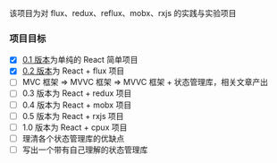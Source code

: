 该项目为对 flux、redux、reflux、mobx、rxjs 的实践与实验项目

### 项目目标

- [x] [0.1 版本](https://github.com/MuYunyun/stateManage/tree/0.1)为单纯的 React 简单项目
- [x] [0.2 版本](https://github.com/MuYunyun/stateManage/tree/0.2)为 React + flux 项目
- [ ] MVC 框架 => MVVC 框架 => MVVC 框架 + 状态管理库，相关文章产出
- [ ] 0.3 版本为 React + redux 项目
- [ ] 0.4 版本为 React + mobx 项目
- [ ] 0.5 版本为 React + rxjs 项目
- [ ] 1.0 版本为 React + cpux 项目
- [ ] 理清各个状态管理库的优缺点
- [ ] 写出一个带有自己理解的状态管理库